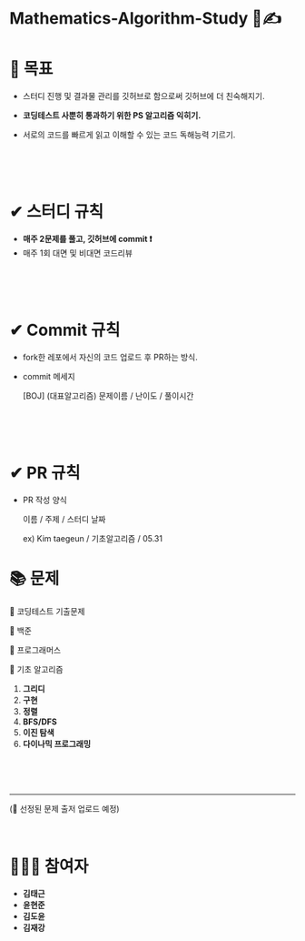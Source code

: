 # Mathematics-Algorithm-Study 💯✍

# 🎯 목표

* 스터디 진행 및 결과물 관리를 깃허브로 함으로써 깃허브에 더 친숙해지기.

* **코딩테스트 사뿐히 통과하기 위한 PS 알고리즘 익히기.**

* 서로의 코드를 빠르게 읽고 이해할 수 있는 코드 독해능력 기르기.

  <br/>
  
  <br/>
  
  <br/>

#  ✔ 스터디 규칙

* **매주 2문제를 풀고, 깃허브에 commit ❗**
* 매주 1회 대면 및 비대면 코드리뷰

<br/>
<br/>

<br/>

# ✔ Commit 규칙

* fork한 레포에서 자신의 코드 업로드 후 PR하는 방식.

* commit 메세지 

  [BOJ] (대표알고리즘) 문제이름 / 난이도 / 풀이시간

<br/>

<br/>

<br/>

# ✔ PR 규칙

* PR 작성 양식

  이름 / 주제 / 스터디 날짜

  ex) Kim taegeun / 기초알고리즘 / 05.31

# 📚 문제

📕 코딩테스트 기출문제

📗 백준

📘 프로그래머스

📒 기초 알고리즘

1. **그리디**
2. **구현**
3. **정렬**
4. **BFS/DFS**
5. **이진 탐색**
6. **다이나믹 프로그래밍**

<br/>
<br/>

<br/>

***

(💬 선정된 문제 출저 업로드 예정)

<br/>

# 👨‍👦‍👦 참여자

* **김태근**
* **윤현준**
* **김도윤**
* **김재강**



